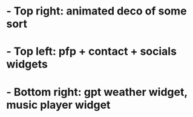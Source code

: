 # - Top right: animated deco of some sort
# - Top left: pfp + contact + socials widgets
# - Bottom right: gpt weather widget, music player widget